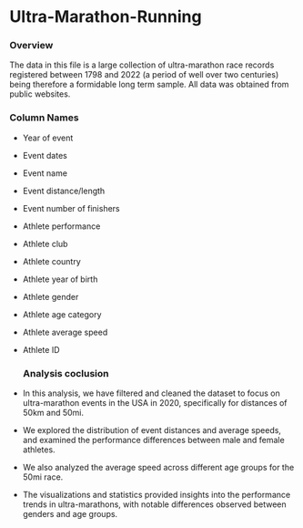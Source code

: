 # Ultra-Marathon-Running

### Overview
The data in this file is a large collection of ultra-marathon race records registered between 1798 and 2022 (a period of well over two centuries) being therefore a formidable long term sample. All data was obtained from public websites.

### Column Names
- Year of event 
- Event dates
- Event name 
- Event distance/length 
- Event number of finishers 
- Athlete performance 
- Athlete club 
- Athlete country 
- Athlete year of birth 
- Athlete gender 
- Athlete age category 
- Athlete average speed 
- Athlete ID

  ### Analysis coclusion 
- In this analysis, we have filtered and cleaned the dataset to focus on ultra-marathon events in the USA in 2020, specifically for distances of 50km and 50mi.
- We explored the distribution of event distances and average speeds, and examined the performance differences between male and female athletes.
- We also analyzed the average speed across different age groups for the 50mi race.
- The visualizations and statistics provided insights into the performance trends in ultra-marathons, with notable differences observed between genders and age groups.
